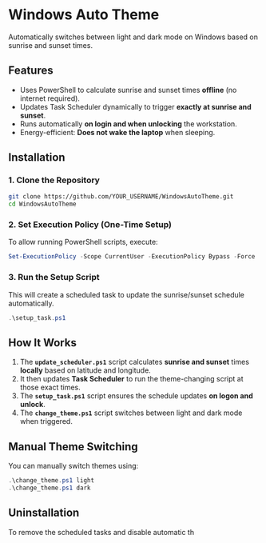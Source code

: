 # Windows Auto Theme

Automatically switches between light and dark mode on Windows based on sunrise and sunset times.

## Features
- Uses PowerShell to calculate sunrise and sunset times **offline** (no internet required).
- Updates Task Scheduler dynamically to trigger **exactly at sunrise and sunset**.
- Runs automatically **on login and when unlocking** the workstation.
- Energy-efficient: **Does not wake the laptop** when sleeping.

## Installation
### 1. Clone the Repository
```sh
git clone https://github.com/YOUR_USERNAME/WindowsAutoTheme.git
cd WindowsAutoTheme
```

### 2. Set Execution Policy (One-Time Setup)
To allow running PowerShell scripts, execute:
```powershell
Set-ExecutionPolicy -Scope CurrentUser -ExecutionPolicy Bypass -Force
```

### 3. Run the Setup Script
This will create a scheduled task to update the sunrise/sunset schedule automatically.
```powershell
.\setup_task.ps1
```

## How It Works
1. The **`update_scheduler.ps1`** script calculates **sunrise and sunset** times **locally** based on latitude and longitude.
2. It then updates **Task Scheduler** to run the theme-changing script at those exact times.
3. The **`setup_task.ps1`** script ensures the schedule updates **on logon and unlock**.
4. The **`change_theme.ps1`** script switches between light and dark mode when triggered.

## Manual Theme Switching
You can manually switch themes using:
```powershell
.\change_theme.ps1 light
.\change_theme.ps1 dark
```

## Uninstallation
To remove the scheduled tasks and disable automatic th
